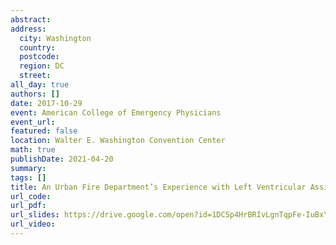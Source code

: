 ```yaml
---
abstract: 
address:
  city: Washington
  country:
  postcode: 
  region: DC
  street: 
all_day: true
authors: []
date: 2017-10-29
event: American College of Emergency Physicians
event_url: 
featured: false
location: Walter E. Washington Convention Center
math: true
publishDate: 2021-04-20
summary: 
tags: []
title: An Urban Fire Department’s Experience with Left Ventricular Assist Device Patients
url_code: 
url_pdf: 
url_slides: https://drive.google.com/open?id=1DCSp4HrBRIvLgnTqpFe-IuBxYdxKZF83
url_video: 
---
```

